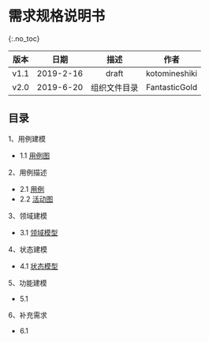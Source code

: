 # 需求规格说明书

{:.no_toc}

| 版本 |   日期    |     描述     |     作者      |
| :--: | :-------: | :----------: | :-----------: |
| v1.1 | 2019-2-16 |    draft     | kotomineshiki |
| v2.0 | 2019-6-20 | 组织文件目录 | FantasticGold |

## 目录

1、用例建模

+ 1.1 [用例图](https://swsad.github.io/Dashboard/documents/usercase_diagram/usercase_diagram)

2、用例描述

+ 2.1 [用例](https://swsad.github.io/Dashboard/documents/usercase_diagram/usercase)
+ 2.2 [活动图](https://swsad.github.io/Dashboard/documents/usercase_diagram/activity_diagram)

3、领域建模

+ 3.1 [领域模型](https://swsad.github.io/Dashboard/6-requirement-specification/3.1-domain-models)

4、状态建模

+ 4.1 [状态模型](https://swsad.github.io/Dashboard/6-requirement-specification/4.1-state-models)

5、功能建模

+ 5.1

6、补充需求

+ 6.1